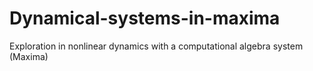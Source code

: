 # Dynamical-systems-in-maxima
Exploration in nonlinear dynamics with a computational algebra system (Maxima)
